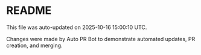 # README

This file was auto-updated on 2025-10-16 15:00:10 UTC.

Changes were made by Auto PR Bot to demonstrate automated updates, PR creation, and merging.
